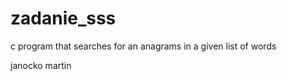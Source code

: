 zadanie_sss
===========

c program that searches for an anagrams in a given list of words

janocko martin
